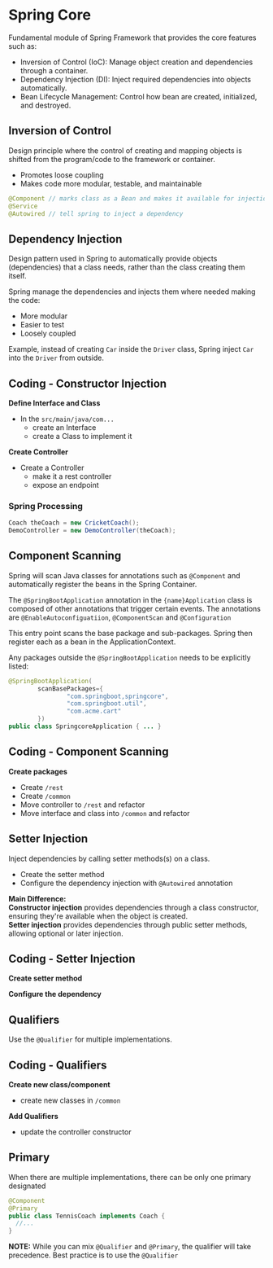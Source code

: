 # Spring Core

Fundamental module of Spring Framework that provides the core features such as:
- Inversion of Control (IoC): Manage object creation and dependencies through a container.
- Dependency Injection (DI): Inject required dependencies into objects automatically.
- Bean Lifecycle Management: Control how bean are created, initialized, and destroyed.

## Inversion of Control
Design principle where the control of creating and mapping objects is shifted from the program/code to the framework 
or container. 
- Promotes loose coupling
- Makes code more modular, testable, and maintainable

```java
@Component // marks class as a Bean and makes it available for injection
@Service
@Autowired // tell spring to inject a dependency
```
## Dependency Injection
Design pattern used in Spring to automatically provide objects (dependencies) that a class needs, rather than the 
class creating them itself.

Spring manage the dependencies and injects them where needed making the code:
- More modular
- Easier to test
- Loosely coupled

Example, instead of creating `Car` inside the `Driver` class, Spring inject `Car` into the `Driver` from outside.

## Coding - Constructor Injection
**Define Interface and Class**
- In the `src/main/java/com...` 
  - create an Interface 
  - create a Class to implement it

**Create Controller**
- Create a Controller 
  - make it a rest controller
  - expose an endpoint

### Spring Processing

```java
Coach theCoach = new CricketCoach();
DemoController = new DemoController(theCoach);
```

## Component Scanning
Spring will scan Java classes for annotations such as `@Component` and automatically register the beans in the 
Spring Container.

The `@SpringBootApplication` annotation in the `{name}Application` class is composed of other annotations that 
trigger certain events. The annotations are `@EnableAutoconfiguatiion`, `@ComponentScan` and `@Configuration`

This entry point scans the base package and sub-packages. Spring then register each as a bean in the ApplicationContext.

Any packages outside the `@SpringBootApplication` needs to be explicitly listed:

```java
@SpringBootApplication(
        scanBasePackages={
                "com.springboot,springcore",
                "com.springboot.util",
                "com.acme.cart"
        })
public class SpringcoreApplication { ... }
```

## Coding - Component Scanning
**Create packages**
- Create `/rest`
- Create `/common`
- Move controller to `/rest` and refactor
- Move interface and class into `/common` and refactor

## Setter Injection
Inject dependencies by calling setter methods(s) on a class.
- Create the setter method
- Configure the dependency injection with `@Autowired` annotation

**Main Difference:**  
**Constructor injection** provides dependencies through a class constructor, ensuring they're available when the 
object is created.  
**Setter injection** provides dependencies through public setter methods, allowing optional or later injection.

## Coding - Setter Injection
**Create setter method**

**Configure the dependency**

## Qualifiers
Use the `@Qualifier` for multiple implementations.

## Coding - Qualifiers
**Create new class/component**
- create new classes in `/common`

**Add Qualifiers**
- update the controller constructor

## Primary
When there are multiple implementations, there can be only one primary designated

```java
@Component
@Primary
public class TennisCoach implements Coach {
  //...
}
```

**NOTE:** While you can mix `@Qualifier` and `@Primary`, the qualifier will take precedence. Best practice is to use 
the `@Qualifier`
